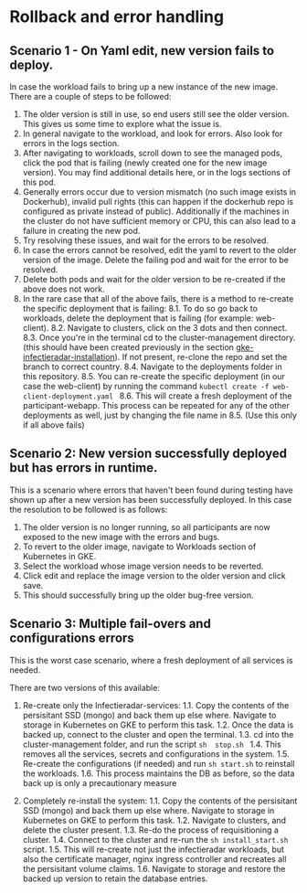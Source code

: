 # Rollback and error handling


## Scenario 1 - On Yaml edit, new version fails to deploy.

In case the workload fails to bring up a new instance of the new image. There are a couple of steps to be followed:

1. The older version is still in use, so end users still see the older version. This gives us some time to explore what the issue is.
2. In general navigate to the workload, and look for errors. Also look for errors in the logs section.
3. After navigating to workloads, scroll down to see the managed pods, click the pod that is failing (newly created one for the new image version). You may find additional details here, or in the logs sections of this pod.
4. Generally errors occur due to version mismatch (no such image exists in Dockerhub), invalid pull rights (this can happen if the dockerhub repo is configured as private instead of public). Additionally if the machines in the cluster do not have sufficient memory or CPU, this can also lead to a failure in creating the new pod.
5. Try resolving these issues, and wait for the errors to be resolved. 
6. In case the errors cannot be resolved, edit the yaml to revert to the older version of the image. Delete the failing pod and wait for the error to be resolved.
7. Delete both pods and wait for the older version to be re-created if the above does not work.
8. In the rare case that all of the above fails, there is a method to re-create the specific deployment that is failing:
    8.1. To do so go back to workloads, delete the deployment that is failing (for example: web-client).
    8.2. Navigate to clusters, click on the 3 dots and then connect.
    8.3. Once you're in the terminal cd to the cluster-management directory. (this should have been created previously in the section [gke-infectieradar-installation](https://github.com/InfectieradarBE/infectieradar-getting-started/blob/main/installation/3-install-infectieradar-gke.md)). If not present, re-clone the repo and set the branch to correct country.
    8.4. Navigate to the deployments folder in this repository.
    8.5. You can re-create the specific deployment (in our case the web-client) by running the command ``` kubectl create -f web-client-deployment.yaml  ```
    8.6. This will create a fresh deployment of the participant-webapp. This process can be repeated for any of the other deployments as well, just by changing the file name in 8.5. (Use this only if all above fails)

## Scenario 2: New version successfully deployed but has errors in runtime.

This is a scenario where errors that haven't been found during testing have shown up after a new version has been successfully deployed. In this case the resolution to be followed is as follows:

1. The older version is no longer running, so all participants are now exposed to the new image with the errors and bugs.
2. To revert to the older image, navigate to Workloads section of Kubernetes in GKE. 
3. Select the workload whose image version needs to be reverted.
4. Click edit and replace the image version to the older version and click save.
5. This should successfully bring up the older bug-free version.

## Scenario 3: Multiple fail-overs and configurations errors

This is the worst case scenario, where a fresh deployment of all services is needed. 

There are two versions of this available: 

1. Re-create only the Infectieradar-services:
    1.1. Copy the contents of the persisitant SSD (mongo) and back them up else where. Navigate to storage in Kubernetes on GKE to perform this task.
    1.2. Once the data is backed up, connect to the cluster and open the terminal.
    1.3. cd into the cluster-management folder, and run the script ```sh  stop.sh ```
    1.4. This removes all the services, secrets and configurations in the system.
    1.5. Re-create the configurations (if needed) and run ``` sh start.sh ``` to reinstall the workloads.
    1.6. This process maintains the DB as before, so the data back up is only a precautionary measure

2. Completely re-install the system:
    1.1. Copy the contents of the persisitant SSD (mongo) and back them up else where. Navigate to storage in Kubernetes on GKE to perform this task.
    1.2. Navigate to clusters, and delete the cluster present.
    1.3. Re-do the process of requisitioning a cluster.
    1.4. Connect to the cluster and re-run the ```sh install_start.sh``` script.
    1.5. This will re-create not just the infectieradar workloads, but also the certificate manager, nginx ingress controller and recreates all the persisitant volume claims.
    1.6. Navigate to storage and restore the backed up version to retain the database entries.